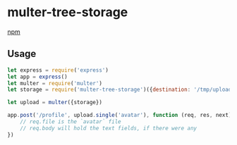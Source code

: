 # multer-tree-storage

[npm](https://www.npmjs.com/package/multer-tree-storage)

## Usage
```js
let express = require('express')
let app = express()
let multer = require('multer')
let storage = require('multer-tree-storage')({destination: '/tmp/uploads/'})

let upload = multer({storage})

app.post('/profile', upload.single('avatar'), function (req, res, next) {
	// req.file is the `avatar` file
	// req.body will hold the text fields, if there were any
})
```